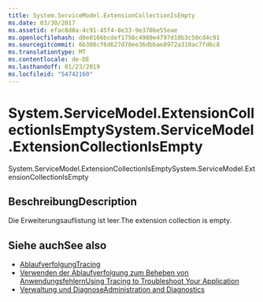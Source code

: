 ```yaml
---
title: System.ServiceModel.ExtensionCollectionIsEmpty
ms.date: 03/30/2017
ms.assetid: efac8d8a-4c91-45f4-8e33-9e370be55eae
ms.openlocfilehash: d8e0166bcdef1756c4980e4797d18b3c50cd4c91
ms.sourcegitcommit: 6b308cf6d627d78ee36dbbae8972a310ac7fd6c8
ms.translationtype: MT
ms.contentlocale: de-DE
ms.lasthandoff: 01/23/2019
ms.locfileid: "54742160"
---
```

# <a name="systemservicemodelextensioncollectionisempty"></a><span data-ttu-id="e5a56-102">System.ServiceModel.ExtensionCollectionIsEmpty</span><span class="sxs-lookup"><span data-stu-id="e5a56-102">System.ServiceModel.ExtensionCollectionIsEmpty</span></span>
<span data-ttu-id="e5a56-103">System.ServiceModel.ExtensionCollectionIsEmpty</span><span class="sxs-lookup"><span data-stu-id="e5a56-103">System.ServiceModel.ExtensionCollectionIsEmpty</span></span>  
  
## <a name="description"></a><span data-ttu-id="e5a56-104">Beschreibung</span><span class="sxs-lookup"><span data-stu-id="e5a56-104">Description</span></span>  
 <span data-ttu-id="e5a56-105">Die Erweiterungsauflistung ist leer.</span><span class="sxs-lookup"><span data-stu-id="e5a56-105">The extension collection is empty.</span></span>  
  
## <a name="see-also"></a><span data-ttu-id="e5a56-106">Siehe auch</span><span class="sxs-lookup"><span data-stu-id="e5a56-106">See also</span></span>
- [<span data-ttu-id="e5a56-107">Ablaufverfolgung</span><span class="sxs-lookup"><span data-stu-id="e5a56-107">Tracing</span></span>](../../../../../docs/framework/wcf/diagnostics/tracing/index.md)
- [<span data-ttu-id="e5a56-108">Verwenden der Ablaufverfolgung zum Beheben von Anwendungsfehlern</span><span class="sxs-lookup"><span data-stu-id="e5a56-108">Using Tracing to Troubleshoot Your Application</span></span>](../../../../../docs/framework/wcf/diagnostics/tracing/using-tracing-to-troubleshoot-your-application.md)
- [<span data-ttu-id="e5a56-109">Verwaltung und Diagnose</span><span class="sxs-lookup"><span data-stu-id="e5a56-109">Administration and Diagnostics</span></span>](../../../../../docs/framework/wcf/diagnostics/index.md)
